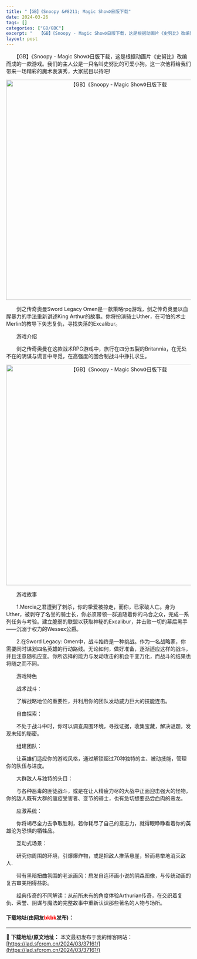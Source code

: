 ```yaml
---
title: "【GB】《Snoopy &#8211; Magic Show》日版下载"
date: 2024-03-26
tags: []
categories: ["GB/GBC"]
excerpt: "　　【GB】《Snoopy - Magic Show》日版下载，这是根据动画片《史努比》改编而成的一款游戏。我们的主人公是一只名叫史努比的可爱小狗。这一次他将给我们带来一场精彩的魔术表演秀，大家拭目以待吧! 　　剑之传奇奥曼Sword Legacy Omen是一款策略rpg游戏，剑之传奇奥曼以血腥暴&hellip;"
layout: post
---
```


 <p>　　【GB】《Snoopy - Magic Show》日版下载，这是根据动画片《史努比》改编而成的一款游戏。我们的主人公是一只名叫史努比的可爱小狗。这一次他将给我们带来一场精彩的魔术表演秀，大家拭目以待吧!</p> <p align="center"><img align="" border="0" src="https://lad.sfcrom.cn/wp-content/uploads/2024/03/20240326_660283e80c05b.png" width="598" alt="【GB】《Snoopy - Magic Show》日版下载" /></p> <p>　　剑之传奇奥曼Sword Legacy Omen是一款策略rpg游戏，剑之传奇奥曼以血腥暴力的手法重新讲述King Arthur的故事。你将扮演骑士Uther，在可怕的术士Merlin的教导下矢志复仇，寻找失落的Excalibur。</p> <p>　　游戏介绍</p> <p>　　剑之传奇奥曼在这款战术RPG游戏中，旅行在四分五裂的Britannia，在无处不在的阴谋与谎言中寻觅，在高强度的回合制战斗中挣扎求生。</p> <p align="center"><img align="" border="0" src="https://lad.sfcrom.cn/wp-content/uploads/2024/03/20240326_660283e945791.png" width="599" alt="【GB】《Snoopy - Magic Show》日版下载" /></p> <p>　　游戏故事</p> <p>　　1.Mercia之君遭到了刺杀，你的挚爱被掠走，而你，已家破人亡。身为Uther，被剥夺了名誉的骑士长，你必须带领一群追随着你的乌合之众，完成一系列任务与考验。建立脆弱的联盟以获取神秘的Excalibur，并击败一切的幕后黑手&mdash;&mdash;沉溺于权力的Wessex公爵。</p> <p>　　2.在Sword Legacy: Omen中，战斗始终是一种挑战。作为一名战略家，你需要同时谋划四名英雄的行动路线。无论如何，做好准备，逐渐适应这样的战斗，并且注意随机应变。你所选择的能力与发动攻击的机会千变万化，而战斗的结果也将随之而不同。</p> <p>　　游戏特色</p> <p>　　战术战斗：</p> <p>　　了解战略地位的重要性，并利用你的团队发动威力巨大的技能连击。</p> <p>　　自由探索：</p> <p>　　不处于战斗中时，你可以调查周围环境，寻找证据，收集宝藏，解决谜题，发现未知的秘密。</p> <p>　　组建团队：</p> <p>　　让英雄们适应你的游戏风格，通过解锁超过70种独特的主、被动技能，管理你的队伍与进度。</p> <p>　　大群敌人与独特的头目：</p> <p>　　与各种恶毒的匪徒战斗，或是在让人精疲力尽的大战中正面迎击强大的怪物，你的敌人既有大群的瘟疫受害者、变节的骑士，也有急切想要品尝血肉的恶龙。</p> <p>　　应激系统：</p> <p>　　你将竭尽全力去争取胜利，若你耗尽了自己的意志力，就得眼睁睁看着你的英雄沦为恐惧的牺牲品。</p> <p>　　互动式场景：</p> <p>　　研究你周围的环境，引爆爆炸物，或是把敌人推落悬崖，轻而易举地消灭敌人.</p> <p>　　带有黑暗扭曲氛围的老派画风：启发自连环画小说的阴森图像，与传统动画的复古审美相得益彰。</p> <p>　　经典传奇的不同解读：从前所未有的角度体验Arthurian传奇，在交织着复仇、荣誉、阴谋与魔法的完整故事中重新认识那些著名的人物与场所。</p> <p><h4>下载地址(由网友<font color="red">bkbk</font>发布)：</h4></p> 

---
📖 **下载地址/原文地址：** 本文最初发布于我的博客网站：[https://lad.sfcrom.cn/2024/03/37161/](https://lad.sfcrom.cn/2024/03/37161/)
